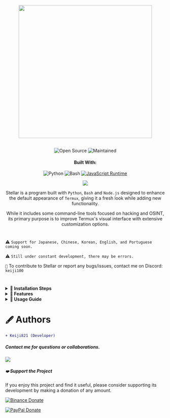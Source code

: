 <p align="center"> <kbd> <img src="https://i.pinimg.com/originals/02/87/d3/0287d3ba8b3330fca99f69e2001d3168.gif?semt=ais_hybrid&w=740" width="420"> </kbd><br><br>

<div align="center">

![Open Source](https://img.shields.io/badge/Open_Source-3DA639?style=for-the-badge&logo=open-source-initiative&logoColor=white) ![Maintained](https://img.shields.io/badge/Maintained_(Yes)-2ea44f?style=for-the-badge)

<h4>Built With:</h4>

![Python](https://img.shields.io/badge/Python-3776AB?style=for-the-badge&logo=python&logoColor=white)
![Bash](https://img.shields.io/badge/Shell_Script-121011?style=for-the-badge&logo=gnu-bash&logoColor=white)
[![JavaScript Runtime](https://img.shields.io/badge/JavaScript_Runtime-Node.js-yellow?style=for-the-badge&logo=javascript&logoColor=white&color=f7df1e&labelColor=000000)](https://nodejs.org/)

</div>

<div align="center">
    <img src="https://img.shields.io/badge/Stellar-6C00FF?style=for-the-badge&logo=stellar&logoColor=white&labelColor=121212"><br>
    <strong></strong>
</div>

<div align="center">

Stellar is a program built with `Python`, `Bash` and `Node.js` designed to enhance the default appearance of `Termux`, giving it a fresh look while adding new functionality.

While it includes some command-line tools focused on hacking and OSINT, its primary purpose is to improve Termux's visual interface with extensive customization options.

</div>

#

⚠️ `Support for Japanese, Chinese, Korean, English, and Portuguese coming soon.`

⚠️ `Still under constant development, there may be errors.`

`📌` To contribute to Stellar or report any bugs/issues, contact me on Discord: `keiji100`

#

<details>
<summary><b>🔖 Installation Steps</b></summary>

##### Follow these steps to install Stellar:

```shell script
git clone https://github.com/Keiji821/Stellar
```

```shell script
cd Stellar
```

```shell script
bash install.sh
```

##### After running `bash install.sh`, everything will install automatically (ensure you have stable internet connection). After installation completes, your Termux session will restart. For proper TOR functionality, it's recommended to fully close and reopen Termux.

</details>

<details>
<summary><b>📑 Features</b></summary>

##### Stellar OS provides a collection of commands focused on OSINT and hacking (all optional). The primary goal remains Termux customization. Included command scripts:

#### `🔧` System
| Command       | Description |  
|--------------|-------------|  
| `reload`     | Reloads the system banner |  
| `ui`         | Customize banner appearance and colors |  
| `uninstall`  | Completely removes Stellar |  
| `update`     | Updates Stellar from GitHub |  
| `bash`       | Restarts terminal session |  
| `history -c` | Clears terminal command history |  
| `reset`      | Resets terminal to default state |  
| `my`         | Displays your Stellar profile |  
| `userconf`   | Configure your Stellar profile |  

#### `🛠️` Utilities
| Command         | Description |  
|----------------|-------------|  
| `ia`           | Free AI API service |  
| `ia-image`     | AI image generator |  
| `translator`   | Real-time translation |  
| `myip`         | Shows your public IP |  
| `passwordgen`  | Generates secure passwords |  
| `encrypt-file` | File encryption tool |  

#### `📡` OSINT (Information Gathering)  
| Command         | Description |  
|----------------|-------------|  
| `ipinfo`       | Retrieves IP address information |  
| `urlinfo`      | URL analysis tool |  
| `userfinder`   | Cross-platform user search |  
| `phoneinfo`    | Phone number lookup |  
| `metadatainfo` | File metadata extraction |  
| `emailsearch`  | Email search utility |  

#### `📱` Discord
| Command                | Description |  
|-----------------------|-------------|  
| `userinfo`            | Gets user information (by ID) |  
| `serverinfo`          | Gets server information (by ID) |  
| `searchinvites`       | Discord invite search |  
| `inviteinfo`          | Invite link analyzer |  
| `role-mapper`         | Server role mapper (requires server ID) |  
| `mutual-servers`      | Checks shared servers between users |  
| `webhook-mass-spam`   | Webhook spam tool |  
| `mass-delete-channels`| Mass channel deletion (owner servers only) |  

#### `📸` Instagram OSINT 
| Command        | Description |  
|---------------|-------------|  
| `profileinfo` | Instagram profile metadata extraction |  

#### `🛡️` Pentesting 
| Command    | Description |  
|-----------|-------------|  
| `ddos`    | DDoS attack tool (IP + port) |  
| `tunnel`  | Hosts an image that captures visitor IPs |  

##### Stellar runs TOR in the background continuously for anonymity protection.

</details>

<details>
<summary><b>📄 Usage Guide</b></summary>

##### Simple to use - after installation, use Termux as normal. The `ui` command lets you customize:
- ASCII art display
- Color schemes
- Background colors (including light/dark themes)

##### The `ui` command also allows complete Termux theme customization, including changing from dark to light/blue backgrounds.

</details>

#

# `🖋️` Authors

```diff
+ Keiji821 (Developer)
```

##### Contact me for questions or collaborations.

<p align="left">
  <a href="https://discord.com/users/983476283491110932">
<img src="https://img.shields.io/badge/Discord-Keiji-%235865F2?style=for-the-badge&logo=discord&logoColor=white">
  </a>
</p>

##### `❤️` Support the Project 

If you enjoy this project and find it useful, please consider supporting its development by making a donation of any amount.

[![Binance Donate](https://img.shields.io/badge/Binance%20Pay-F0B90B?style=for-the-badge&logo=binance&logoColor=white&label=Donate&labelColor=black&message=763579717)](https://pay.binance.com/en)

[![PayPal Donate](https://img.shields.io/badge/PayPal-00457C?style=for-the-badge&logo=paypal&logoColor=white&label=Donate&labelColor=003087&message=felixdppdcg69@gmail.com)](https://paypal.me/felixdppdcg69)